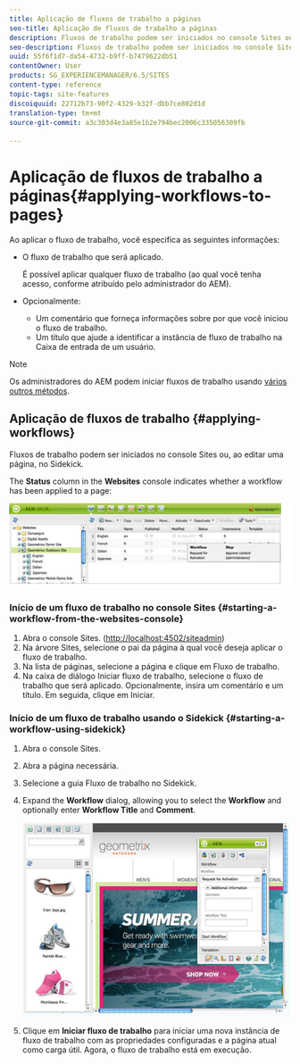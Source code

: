 ```yaml
---
title: Aplicação de fluxos de trabalho a páginas
seo-title: Aplicação de fluxos de trabalho a páginas
description: Fluxos de trabalho podem ser iniciados no console Sites ou, ao editar uma página, no Sidekick.
seo-description: Fluxos de trabalho podem ser iniciados no console Sites ou, ao editar uma página, no Sidekick.
uuid: 55f6f1d7-da54-4732-b9ff-b7479622db51
contentOwner: User
products: SG_EXPERIENCEMANAGER/6.5/SITES
content-type: reference
topic-tags: site-features
discoiquuid: 22712b73-90f2-4329-b32f-dbb7ce802d1d
translation-type: tm+mt
source-git-commit: a3c303d4e3a85e1b2e794bec2006c335056309fb

---
```



# Aplicação de fluxos de trabalho a páginas{#applying-workflows-to-pages}

Ao aplicar o fluxo de trabalho, você especifica as seguintes informações:

* O fluxo de trabalho que será aplicado.

   É possível aplicar qualquer fluxo de trabalho (ao qual você tenha acesso, conforme atribuído pelo administrador do AEM).
* Opcionalmente:

   * Um comentário que forneça informações sobre por que você iniciou o fluxo de trabalho.
   * Um título que ajude a identificar a instância de fluxo de trabalho na Caixa de entrada de um usuário.

>[!NOTE]
>
>Os administradores do AEM podem iniciar fluxos de trabalho usando [vários outros métodos](/help/sites-administering/workflows-starting.md).

## Aplicação de fluxos de trabalho {#applying-workflows}

Fluxos de trabalho podem ser iniciados no console Sites ou, ao editar uma página, no Sidekick.

The **Status** column in the **Websites** console indicates whether a workflow has been applied to a page:

![workflow](assets/workflowstatus.png)

### Início de um fluxo de trabalho no console Sites {#starting-a-workflow-from-the-websites-console}

1. Abra o console Sites. ([http://localhost:4502/siteadmin](http://localhost:4502/siteadmin))
1. Na árvore Sites, selecione o pai da página à qual você deseja aplicar o fluxo de trabalho.
1. Na lista de páginas, selecione a página e clique em Fluxo de trabalho.
1. Na caixa de diálogo Iniciar fluxo de trabalho, selecione o fluxo de trabalho que será aplicado. Opcionalmente, insira um comentário e um título. Em seguida, clique em Iniciar.

### Início de um fluxo de trabalho usando o Sidekick {#starting-a-workflow-using-sidekick}

1. Abra o console Sites.
1. Abra a página necessária.
1. Selecione a guia Fluxo de trabalho no Sidekick.
1. Expand the **Workflow** dialog, allowing you to select the **Workflow** and optionally enter **Workflow Title** and **Comment**.

   ![workflows startsidekick](assets/workflowstartsidekick.png)

1. Clique em **Iniciar fluxo de trabalho** para iniciar uma nova instância de fluxo de trabalho com as propriedades configuradas e a página atual como carga útil. Agora, o fluxo de trabalho está em execução.


